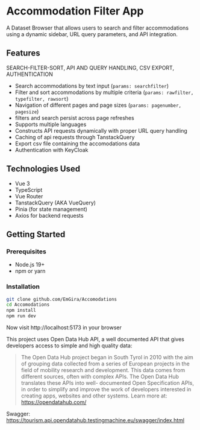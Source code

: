 # Accommodation Filter App

A Dataset Browser that allows users to search and filter accommodations using a dynamic sidebar, URL query parameters, and API integration.

## Features
SEARCH-FILTER-SORT, API AND QUERY HANDLING, CSV EXPORT, AUTHENTICATION
- Search accommodations by text input (`params: searchfilter`)  
- Filter and sort accommodations by multiple criteria (`params: rawfilter, typefilter, rawsort`)  
- Navigation of different pages and page sizes (`params: pagenumber, pagesize`)
- filters and search persist across page refreshes  
- Supports multiple languages
- Constructs API requests dynamically with proper URL query handling
- Caching of api requests through TanstackQuery
- Export csv file containing the accomodations data
- Authentication with KeyCloak

  

## Technologies Used

- Vue 3
- TypeScript  
- Vue Router
- TanstackQuery (AKA VueQuery)
- Pinia (for state management)  
- Axios for backend requests  

## Getting Started

### Prerequisites

- Node.js 19+  
- npm or yarn  

### Installation

```bash
git clone github.com/EmGira/Accomodations
cd Accomodations
npm install
npm run dev

```

Now visit http://localhost:5173 in your browser



This project uses Open Data Hub API, a well documented API that gives developers access to simple and high quality data:
> The Open Data Hub project began in South Tyrol in 2010 with the aim of grouping data collected from a series of European projects in the field of mobility research and
> development. This data comes from different sources, often with complex APIs. The Open Data Hub translates these APIs into well- documented Open Specification APIs, in
> order to simplify and improve the work of developers interested in creating apps, websites and other systems.
> Learn more at: https://opendatahub.com/

Swagger: https://tourism.api.opendatahub.testingmachine.eu/swagger/index.html

